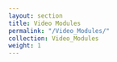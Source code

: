 ```yaml
---
layout: section
title: Video Modules
permalink: "/Video_Modules/"
collection: Video_Modules
weight: 1
---
```

